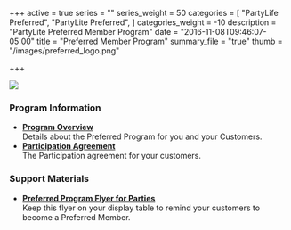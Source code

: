 +++
active = true
series = ""
series_weight = 50
categories = [
  "PartyLife Preferred",
  "PartyLite Preferred",
]
categories_weight = -10
description = "PartyLite Preferred Member Program"
date = "2016-11-08T09:46:07-05:00"
title = "Preferred Member Program"
summary_file = "true"
thumb = "/images/preferred_logo.png"

+++

<img class="columns-2 right" src="/images/preferred_logo.png" />

### Program Information

+ **[Program Overview](/doc/preferred-overview/index.html)**  
Details about the Preferred Program for you and your Customers.
+ **[Participation Agreement](doc/preferred-tac/index.html)**  
The Participation agreement for your customers.

### Support Materials

+ **[Preferred Program Flyer for Parties](/doc/preferred-flyer/index.html)**  
Keep this flyer on your display table to remind your customers to become a Preferred Member.
